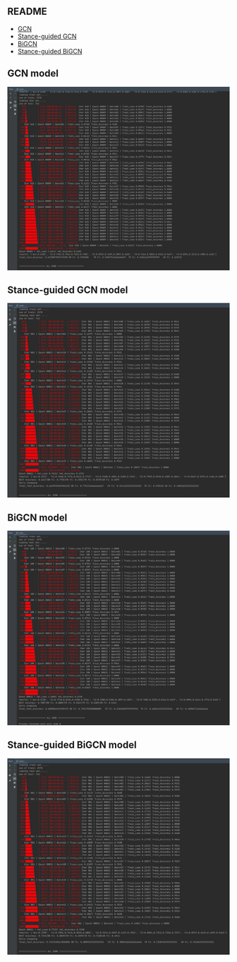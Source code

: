 README
----

- [GCN](#gcn-model)
- [Stance-guided GCN](#stance-guided-gcn-model)
- [BiGCN](#bigcn-model)
- [Stance-guided BiGCN](#stance-guided-bigcn-model)


## GCN model

![](./gcn.JPG)

## Stance-guided GCN model

![](./stance-guided-gcn.JPG)

## BiGCN model

![](./bigcn.JPG)

## Stance-guided BiGCN model

![](./stance-guided-bigcn.JPG)
